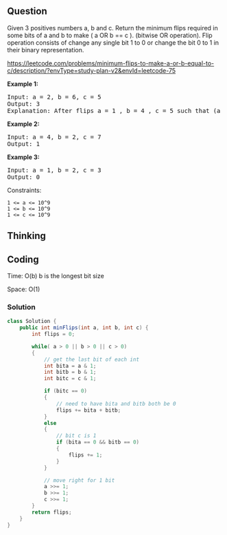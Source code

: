 ## Question
Given 3 positives numbers a, b and c. Return the minimum flips required in some bits of a and b to make ( a OR b == c ). (bitwise OR operation).
Flip operation consists of change any single bit 1 to 0 or change the bit 0 to 1 in their binary representation.

https://leetcode.com/problems/minimum-flips-to-make-a-or-b-equal-to-c/description/?envType=study-plan-v2&envId=leetcode-75

**Example 1:**
<pre>
Input: a = 2, b = 6, c = 5
Output: 3
Explanation: After flips a = 1 , b = 4 , c = 5 such that (a OR b == c)
</pre>

**Example 2:**
<pre>
Input: a = 4, b = 2, c = 7
Output: 1
</pre>

**Example 3:**
<pre>
Input: a = 1, b = 2, c = 3
Output: 0
</pre>

Constraints:

    1 <= a <= 10^9
    1 <= b <= 10^9
    1 <= c <= 10^9


## Thinking


## Coding
Time: O(b) b is the longest bit size

Space: O(1)

### Solution
```java
class Solution {
    public int minFlips(int a, int b, int c) {
        int flips = 0;

        while( a > 0 || b > 0 || c > 0)
        {
            // get the last bit of each int
            int bita = a & 1;
            int bitb = b & 1;
            int bitc = c & 1;

            if (bitc == 0)
            {
                // need to have bita and bitb both be 0
                flips += bita + bitb;
            }
            else
            {
                // bit c is 1 
                if (bita == 0 && bitb == 0)
                {
                    flips += 1;
                }
            }

            // move right for 1 bit
            a >>= 1;
            b >>= 1;
            c >>= 1;
        }
        return flips;
    }
}
```